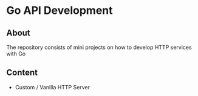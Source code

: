 # Go API Development

## About

The repository consists of mini projects on how to develop HTTP services with Go

## Content
- Custom / Vanilla HTTP Server
